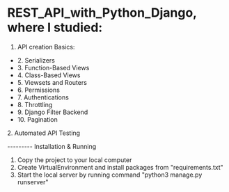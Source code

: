 # REST_API_with_Python_Django, where I studied:
1. API creation Basics:
<ul>
   <li>2. Serializers</li> 
    <li>3. Function-Based Views</li> 
    <li>4. Class-Based Views</li> 
    <li>5. Viewsets and Routers</li> 
    <li>6. Permissions</li> 
    <li>7. Authentications</li> 
    <li>8. Throttling</li> 
    <li>9. Django Filter Backend</li> 
    <li>10. Pagination</li> 
</ul>
2. Automated API Testing

--------- Installation & Running
1. Copy the project to your local computer
2. Create VirtualEnvironment and install packages from "requirements.txt"
3. Start the local server by running command "python3 manage.py runserver"

